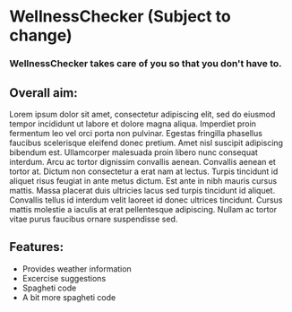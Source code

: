 <h1>WellnessChecker (Subject to change)</h1>

<h3>WellnessChecker takes care of you so that you don't have to.<h2>

<h2>Overall aim:</h2>

<p>Lorem ipsum dolor sit amet, consectetur adipiscing elit, sed do eiusmod tempor incididunt ut labore et dolore magna aliqua. Imperdiet proin fermentum leo vel orci porta non pulvinar. Egestas fringilla phasellus faucibus scelerisque eleifend donec pretium. Amet nisl suscipit adipiscing bibendum est. Ullamcorper malesuada proin libero nunc consequat interdum. Arcu ac tortor dignissim convallis aenean. Convallis aenean et tortor at. Dictum non consectetur a erat nam at lectus. Turpis tincidunt id aliquet risus feugiat in ante metus dictum. Est ante in nibh mauris cursus mattis. Massa placerat duis ultricies lacus sed turpis tincidunt id aliquet. Convallis tellus id interdum velit laoreet id donec ultrices tincidunt. Cursus mattis molestie a iaculis at erat pellentesque adipiscing. Nullam ac tortor vitae purus faucibus ornare suspendisse sed. </p>

<h2>Features:</h2>


-  Provides weather information
-  Excercise suggestions
-  Spagheti code
-  A bit more spagheti code



